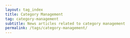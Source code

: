 ```yaml
---
layout: tag_index
title: Category Management
tag: category-management
subtitle: News articles related to category management
permalink: /tags/category-management/
---
```

